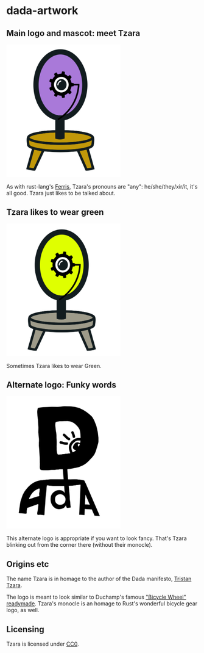 # dada-artwork

## Main logo and mascot: meet Tzara

<a href="https://raw.githubusercontent.com/dada-lang/dada-artwork/main/dada.svg"><img src="dada.svg" width="300" alt="Tzara"></img></a>

As with rust-lang's [Ferris](https://rustacean.net/), Tzara's pronouns are "any": he/she/they/xir/it, it's all good. Tzara just likes to be talked about.

## Tzara likes to wear green

<a href="https://raw.githubusercontent.com/dada-lang/dada-artwork/main/dada-acid-green.svg"><img src="dada-acid-green.svg" width="300" alt="Tzara in 'acid green'"></img></a>

Sometimes Tzara likes to wear Green.

## Alternate logo: Funky words

<a href="https://raw.githubusercontent.com/dada-lang/dada-artwork/main/dada-acid-green.svg"><img src="dada-letters.svg" width="300" alt="Word-based logo"></img></a>

This alternate logo is appropriate if you want to look fancy. That's Tzara blinking out from the corner there (without their monocle).

## Origins etc

The name Tzara is in homage to the author of the Dada manifesto, [Tristan Tzara](https://en.wikipedia.org/wiki/Tristan_Tzara).

The logo is meant to look similar to Duchamp's famous ["Bicycle Wheel" readymade](https://en.wikipedia.org/wiki/Bicycle_Wheel). Tzara's monocle is an homage to Rust's wonderful bicycle gear logo, as well.

## Licensing

Tzara is licensed under [CC0](https://github.com/dada-lang/dada-artwork/blob/main/LICENSE).

